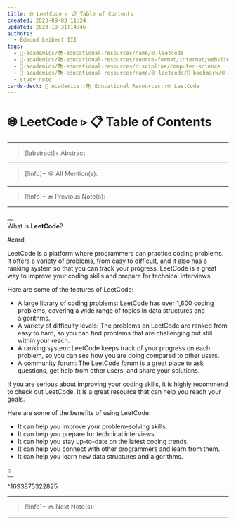```yaml
---
title: 🌐 LeetCode ▹ 📋 Table of Contents
created: 2023-09-03 11:24
updated: 2023-10-31T14:46
authors:
  - Edmund Leibert III
tags:
  - 🔴-academics/📚-educational-resources/name/🌐-leetcode
  - 🔴-academics/📚-educational-resources/source-format/internet/website
  - 🔴-academics/📚-educational-resources/discipline/computer-science
  - 🔴-academics/📚-educational-resources/name/🌐-leetcode/🔖-bookmark/🌐-leetcode/🌐-leetCode-▹-📋-table-of-contents
  - study-note
cards-deck: 🔴 Academics::📚 Educational Resources::🌐 LeetCode
---
```


# 🌐 LeetCode  ▹ 📋 Table of Contents

---

> [!abstract]+ Abstract 
> 

---

> [!info]+ 🕸️ All Mention(s): 
> 

---

> [!info]+ 🔙 Previous Note(s):
> 

---

﹇<br>
What is **LeetCode**?

#card

LeetCode is a platform where programmers can practice coding problems. It offers a variety of problems, from easy to difficult, and it also has a ranking system so that you can track your progress. LeetCode is a great way to improve your coding skills and prepare for technical interviews.

Here are some of the features of LeetCode:
- A large library of coding problems: LeetCode has over 1,600 coding problems, covering a wide range of topics in data structures and algorithms.
- A variety of difficulty levels: The problems on LeetCode are ranked from easy to hard, so you can find problems that are challenging but still within your reach.
- A ranking system: LeetCode keeps track of your progress on each problem, so you can see how you are doing compared to other users.
- A community forum: The LeetCode forum is a great place to ask questions, get help from other users, and share your solutions.

If you are serious about improving your coding skills, it is highly recommend to check out LeetCode. It is a great resource that can help you reach your goals.

Here are some of the benefits of using LeetCode:
- It can help you improve your problem-solving skills.
- It can help you prepare for technical interviews.
- It can help you stay up-to-date on the latest coding trends.
- It can help you connect with other programmers and learn from them.
- It can help you learn new data structures and algorithms.

⌂
<br>﹈<br>^1693875322825


---

> [!info]+ 🔜 Next Note(s):
> 

---
